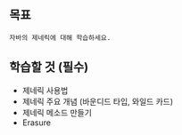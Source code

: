 ## 목표
    자바의 제네릭에 대해 학습하세요.

## 학습할 것 (필수)
- 제네릭 사용법
- 제네릭 주요 개념 (바운디드 타입, 와일드 카드)
- 제네릭 메소드 만들기
- Erasure